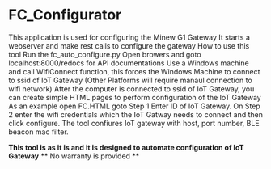 # FC_Configurator
This application is used for configuring the Minew G1 Gateway
It starts a webserver  and make rest calls to configure the gateway
How to use this tool
Run the fc_auto_configure.py
Open browers and goto localhost:8000/redocs for API documentations
Use a Windows machine and call WifiConnect function, this forces the Windows Machine to connect to ssid of IoT Gateway
(Other Platforms will require manaul connection to wifi network)
After the computer is connected to ssid of IoT Gateway, you can create simple HTML pages to perform configuration of the IoT Gateway
As an example open FC.HTML  goto Step 1  Enter ID of IoT Gateway. 
On Step 2 enter the wifi credentials which the IoT Gatway needs to connect and then click configure.
The tool confiures IoT gateway with host, port number, BLE beacon mac filter.


**This tool is as it is and it is designed to automate configuration of IoT Gateway**
** No warranty is provided **
